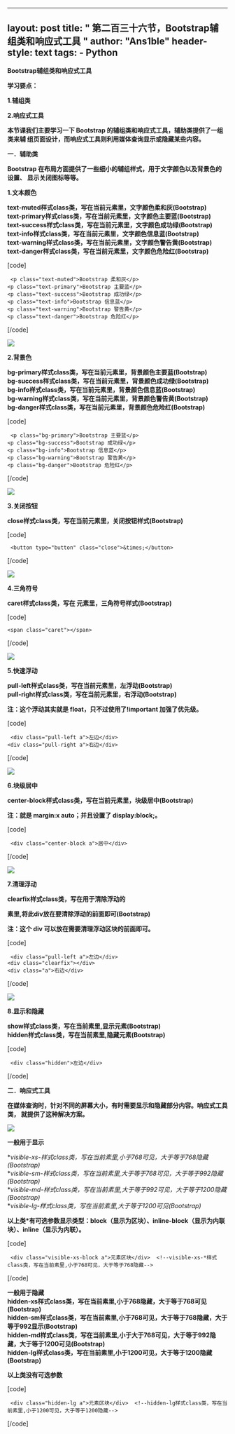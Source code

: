 
---
layout: post
title: " 第二百三十六节，Bootstrap辅组类和响应式工具 "
author: "Ans1ble"
header-style: text
tags:
      - Python
---


**Bootstrap辅组类和响应式工具**



**学习要点：**

**1.辅组类**

**2.响应式工具**



**本节课我们主要学习一下 Bootstrap 的辅组类和响应式工具，辅助类提供了一组类来辅 组页面设计，而响应式工具则利用媒体查询显示或隐藏某些内容。**



**一．辅助类**

**Bootstrap 在布局方面提供了一些细小的辅组样式，用于文字颜色以及背景色的设置、 显示关闭图标等等。**

**1.文本颜色**



**text-muted样式class类，写在当前元素里，文字颜色柔和灰(Bootstrap)**  
 **text-primary样式class类，写在当前元素里，文字颜色主要蓝(Bootstrap)**  
 **text-success样式class类，写在当前元素里，文字颜色成功绿(Bootstrap)**  
 **text-info样式class类，写在当前元素里，文字颜色信息蓝(Bootstrap)**  
 **text-warning样式class类，写在当前元素里，文字颜色警告黄(Bootstrap)**  
 **text-danger样式class类，写在当前元素里，文字颜色危险红(Bootstrap)**

[code]

     <p class="text-muted">Bootstrap 柔和灰</p>
    <p class="text-primary">Bootstrap 主要蓝</p>
    <p class="text-success">Bootstrap 成功绿</p>
    <p class="text-info">Bootstrap 信息蓝</p>
    <p class="text-warning">Bootstrap 警告黄</p>
    <p class="text-danger">Bootstrap 危险红</p>
[/code]

![](https://images2015.cnblogs.com/blog/955761/201704/955761-20170429005820881-918643399.png)



**2.背景色**

**bg-primary样式class类，写在当前元素里，背景颜色主要蓝(Bootstrap)**  
 **bg-success样式class类，写在当前元素里，背景颜色成功绿(Bootstrap)**  
 **bg-info样式class类，写在当前元素里，背景颜色信息蓝(Bootstrap)**  
 **bg-warning样式class类，写在当前元素里，背景颜色警告黄(Bootstrap)**  
 **bg-danger样式class类，写在当前元素里，背景颜色危险红(Bootstrap)**

[code]

     <p class="bg-primary">Bootstrap 主要蓝</p>
    <p class="bg-success">Bootstrap 成功绿</p>
    <p class="bg-info">Bootstrap 信息蓝</p>
    <p class="bg-warning">Bootstrap 警告黄</p>
    <p class="bg-danger">Bootstrap 危险红</p>
[/code]

![](https://images2015.cnblogs.com/blog/955761/201704/955761-20170429010329444-1301990654.png)





**3.关闭按钮**

**close样式class类，写在当前元素里，关闭按钮样式(Bootstrap)**

[code]

     <button type="button" class="close">&times;</button>
[/code]

![](https://images2015.cnblogs.com/blog/955761/201704/955761-20170429010751725-857538957.png)



**4.三角符号**

**caret样式class类，写在 <span>元素里，三角符号样式(Bootstrap)**

[code]

    <span class="caret"></span>
[/code]

![](https://images2015.cnblogs.com/blog/955761/201704/955761-20170429011006600-1927252430.png)



**5.快速浮动**

**pull-left样式class类，写在当前元素里，左浮动(Bootstrap)**  
 **pull-right样式class类，写在当前元素里，右浮动(Bootstrap)**

**注：这个浮动其实就是 float，只不过使用了!important 加强了优先级。**

[code]

     <div class="pull-left a">左边</div>
    <div class="pull-right a">右边</div>
[/code]

![](https://images2015.cnblogs.com/blog/955761/201704/955761-20170429012045850-544098110.png)



**6.块级居中**

**center-block样式class类，写在当前元素里，块级居中(Bootstrap)**

**注：就是 margin:x auto；并且设置了 display:block;。**

[code]

     <div class="center-block a">居中</div>
[/code]

![](https://images2015.cnblogs.com/blog/955761/201704/955761-20170429033406490-330537367.png)



**7.清理浮动**

**clearfix样式class类，写在用于清除浮动的 <div>素里,将此div放在要清除浮动的前面即可(Bootstrap)**

**注：这个 div 可以放在需要清理浮动区块的前面即可。**

[code]

     <div class="pull-left a">左边</div>
    <div class="clearfix"></div>
    <div class="a">右边</div>
[/code]

![](https://images2015.cnblogs.com/blog/955761/201704/955761-20170429140622162-1263005857.png)



**8.显示和隐藏**

**show样式class类，写在当前素里,显示元素(Bootstrap)**  
 **hidden样式class类，写在当前素里,隐藏元素(Bootstrap)**

[code]

     <div class="hidden">左边</div>
[/code]





**二．响应式工具**

**在媒体查询时，针对不同的屏幕大小，有时需要显示和隐藏部分内容。响应式工具类， 就提供了这种解决方案。**

**![](https://images2015.cnblogs.com/blog/955761/201704/955761-20170429141141084-877212518.png)**

**一般用于显示**

**visible-xs-*样式class类，写在当前素里,小于768可见，大于等于768隐藏(Bootstrap)**  
 **visible-sm-*样式class类，写在当前素里,大于等于768可见，大于等于992隐藏(Bootstrap)**  
 **visible-md-*样式class类，写在当前素里,大于等于992可见，大于等于1200隐藏(Bootstrap)**  
 **visible-lg-*样式class类，写在当前素里,大于等于1200可见(Bootstrap)**

**以上类*有可选参数显示类型：block（显示为区块）、inline-block（显示为内联块）、inline（显示为内联）。**

[code]

     <div class="visible-xs-block a">元素区块</div>  <!--visible-xs-*样式class类，写在当前素里,小于768可见，大于等于768隐藏-->
[/code]



**一般用于隐藏**  
 **hidden-xs样式class类，写在当前素里,小于768隐藏，大于等于768可见(Bootstrap)**  
 **hidden-sm样式class类，写在当前素里,小于768可见，大于等于768隐藏，大于等于992显示(Bootstrap)**  
 **hidden-md样式class类，写在当前素里,小于大于768可见，大于等于992隐藏，大于等于1200可见(Bootstrap)**  
 **hidden-lg样式class类，写在当前素里,小于1200可见，大于等于1200隐藏(Bootstrap)**

**以上类没有可选参数**

[code]

     <div class="hidden-lg a">元素区块</div>  <!--hidden-lg样式class类，写在当前素里,小于1200可见，大于等于1200隐藏-->
[/code]



